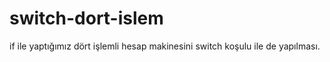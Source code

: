 # switch-dort-islem
if ile yaptığımız dört işlemli hesap makinesini switch koşulu ile de yapılması.
